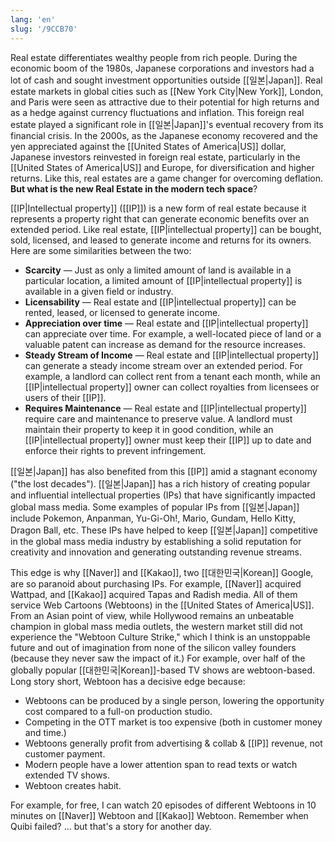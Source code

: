 ```yaml
---
lang: 'en'
slug: '/9CCB70'
---
```


Real estate differentiates wealthy people from rich people. During the economic boom of the 1980s, Japanese corporations and investors had a lot of cash and sought investment opportunities outside [[일본|Japan]]. Real estate markets in global cities such as [[New York City|New York]], London, and Paris were seen as attractive due to their potential for high returns and as a hedge against currency fluctuations and inflation. This foreign real estate played a significant role in [[일본|Japan]]'s eventual recovery from its financial crisis. In the 2000s, as the Japanese economy recovered and the yen appreciated against the [[United States of America|US]] dollar, Japanese investors reinvested in foreign real estate, particularly in the [[United States of America|US]] and Europe, for diversification and higher returns. Like this, real estates are a game changer for overcoming deflation. **But what is the new Real Estate in the modern tech space**?

[[IP|Intellectual property]] ([[IP]]) is a new form of real estate because it represents a property right that can generate economic benefits over an extended period. Like real estate, [[IP|intellectual property]] can be bought, sold, licensed, and leased to generate income and returns for its owners. Here are some similarities between the two:

- **Scarcity** — Just as only a limited amount of land is available in a particular location, a limited amount of [[IP|intellectual property]] is available in a given field or industry.
- **Licensability** — Real estate and [[IP|intellectual property]] can be rented, leased, or licensed to generate income.
- **Appreciation over time** — Real estate and [[IP|intellectual property]] can appreciate over time. For example, a well-located piece of land or a valuable patent can increase as demand for the resource increases.
- **Steady Stream of Income** — Real estate and [[IP|intellectual property]] can generate a steady income stream over an extended period. For example, a landlord can collect rent from a tenant each month, while an [[IP|intellectual property]] owner can collect royalties from licensees or users of their [[IP]].
- **Requires Maintenance** — Real estate and [[IP|intellectual property]] require care and maintenance to preserve value. A landlord must maintain their property to keep it in good condition, while an [[IP|intellectual property]] owner must keep their [[IP]] up to date and enforce their rights to prevent infringement.

[[일본|Japan]] has also benefited from this [[IP]] amid a stagnant economy ("the lost decades"). [[일본|Japan]] has a rich history of creating popular and influential intellectual properties (IPs) that have significantly impacted global mass media. Some examples of popular IPs from [[일본|Japan]] include Pokemon, Anpanman, Yu-Gi-Oh!, Mario, Gundam, Hello Kitty, Dragon Ball, etc. These IPs have helped to keep [[일본|Japan]] competitive in the global mass media industry by establishing a solid reputation for creativity and innovation and generating outstanding revenue streams.

This edge is why [[Naver]] and [[Kakao]], two [[대한민국|Korean]] Google, are so paranoid about purchasing IPs. For example, [[Naver]] acquired Wattpad, and [[Kakao]] acquired Tapas and Radish media. All of them service Web Cartoons (Webtoons) in the [[United States of America|US]]. From an Asian point of view, while Hollywood remains an unbeatable champion in global mass media outlets, the western market still did not experience the "Webtoon Culture Strike," which I think is an unstoppable future and out of imagination from none of the silicon valley founders (because they never saw the impact of it.) For example, over half of the globally popular [[대한민국|Korean]]-based TV shows are webtoon-based. Long story short, Webtoon has a decisive edge because:

- Webtoons can be produced by a single person, lowering the opportunity cost compared to a full-on production studio.
- Competing in the OTT market is too expensive (both in customer money and time.)
- Webtoons generally profit from advertising & collab & [[IP]] revenue, not customer payment.
- Modern people have a lower attention span to read texts or watch extended TV shows.
- Webtoon creates habit.

For example, for free, I can watch 20 episodes of different Webtoons in 10 minutes on [[Naver]] Webtoon and [[Kakao]] Webtoon. Remember when Quibi failed? ... but that's a story for another day.
